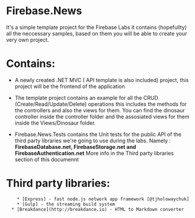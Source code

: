 # Firebase.News

It's a simple template project for the Firebase Labs it contains (hopefullty) all the neccessary samples,
based on them you will be able to create your very own project.
  
# Contains:
 
  - A newly created .NET MVC ( API template is also included) project, this project will be the frontend of the application
  - The template project contains an example for all the CRUD (Create/Read/Update/Delete) operations 
  this includes the methods for the controllers and also the views for them. 
  You can find the dinosaur controller inside the controller folder and the assosiated views for them inside the Views/Dinosaur folder.
  
  - Firebase.News.Tests contains the Unit tests for the public API of the third party libraries we're going to use during the labs. 
  Namely : **FirebaseDatabase.net, FirebaseStorage.net and FirebaseAuthentication.net**
  More info in the Third party libraries section of this documennt
  
 
 # Third party libraries:
        * [Express] - fast node.js network app framework [@tjholowaychuk]
        * [Gulp] - the streaming build system
      * [Breakdance](http://breakdance.io) - HTML to Markdown converter
 
